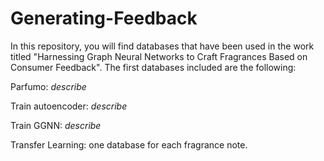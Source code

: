 # Generating-Feedback
In this repository, you will find databases that have been used in the work titled "Harnessing Graph Neural Networks to Craft Fragrances Based on Consumer Feedback". The first databases included are the following:

Parfumo:
_describe_

Train autoencoder:
_describe_

Train GGNN:
_describe_

Transfer Learning:
one database for each fragrance note.
